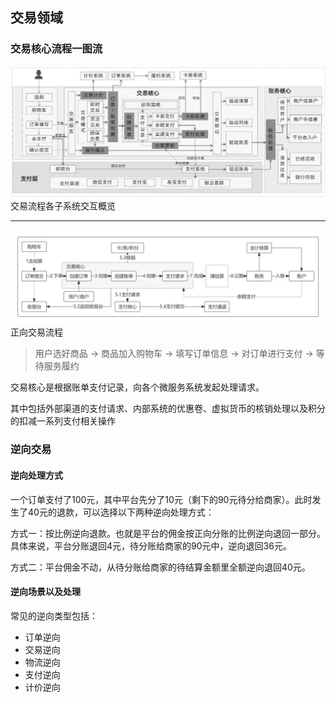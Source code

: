 ## 交易领域

### 交易核心流程一图流

![交易流程各子系统交互概览.png](../../../../../../../../../docs/photo/交易流程各子系统交互概览.png)
交易流程各子系统交互概览

---

![正向交易流程.png](../../../../../../../../../docs/photo/正向交易流程.png)
正向交易流程

> 用户选好商品 -> 商品加入购物车 -> 填写订单信息 -> 对订单进行支付 -> 等待服务履约

交易核心是根据账单支付记录，向各个微服务系统发起处理请求。

其中包括外部渠道的支付请求、内部系统的优惠卷、虚拟货币的核销处理以及积分的扣减一系列支付相关操作

### 逆向交易

#### 逆向处理方式

一个订单支付了100元，其中平台先分了10元（剩下的90元待分给商家）。此时发生了40元的退款，可以选择以下两种逆向处理方式：

方式一：按比例逆向退款。也就是平台的佣金按正向分账的比例逆向退回一部分。具体来说，平台分账退回4元，待分账给商家的90元中，逆向退回36元。

方式二：平台佣金不动，从待分账给商家的待结算金额里全额逆向退回40元。

#### 逆向场景以及处理

常见的逆向类型包括：

- 订单逆向
- 交易逆向
- 物流逆向
- 支付逆向
- 计价逆向


